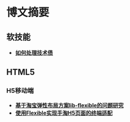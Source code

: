 # 博文摘要

## 软技能
- **[如何处理技术债](./软技能/如何处理技术债)**

## HTML5
### H5移动端
- **[基于淘宝弹性布局方案lib-flexible的问题研究](./HTML5相关/H5移动端/基于淘宝弹性布局方案lib-flexible的问题研究)**
- **[使用Flexible实现手淘H5页面的终端适配](./HTML5相关/H5移动端/使用Flexible实现手淘H5页面的终端适配)**